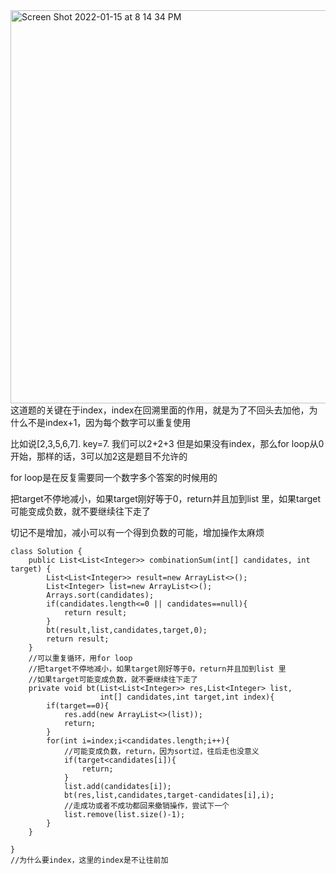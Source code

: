<img width="629" alt="Screen Shot 2022-01-15 at 8 14 34 PM" src="https://user-images.githubusercontent.com/59748598/149647063-9cc73a9f-8d30-4b6e-8f1b-b9e1ade358a3.png">
这道题的关键在于index，index在回溯里面的作用，就是为了不回头去加他，为什么不是index+1，因为每个数字可以重复使用

比如说[2,3,5,6,7].  key=7. 我们可以2+2+3 但是如果没有index，那么for loop从0开始，那样的话，3可以加2这是题目不允许的

for loop是在反复需要同一个数字多个答案的时候用的

把target不停地减小，如果target刚好等于0，return并且加到list 里，如果target可能变成负数，就不要继续往下走了

切记不是增加，减小可以有一个得到负数的可能，增加操作太麻烦

```` 
class Solution {
    public List<List<Integer>> combinationSum(int[] candidates, int target) {
        List<List<Integer>> result=new ArrayList<>();
        List<Integer> list=new ArrayList<>();
        Arrays.sort(candidates);
        if(candidates.length<=0 || candidates==null){
            return result;
        }
        bt(result,list,candidates,target,0);
        return result;
    }
    //可以重复循环，用for loop
    //把target不停地减小，如果target刚好等于0，return并且加到list 里
    //如果target可能变成负数，就不要继续往下走了
    private void bt(List<List<Integer>> res,List<Integer> list,
                    int[] candidates,int target,int index){
        if(target==0){
            res.add(new ArrayList<>(list));
            return;
        }
        for(int i=index;i<candidates.length;i++){
            //可能变成负数，return，因为sort过，往后走也没意义
            if(target<candidates[i]){
                return;
            }
            list.add(candidates[i]);
            bt(res,list,candidates,target-candidates[i],i);
            //走成功或者不成功都回来撤销操作，尝试下一个
            list.remove(list.size()-1);
        }
    }

}
//为什么要index，这里的index是不让往前加
````


